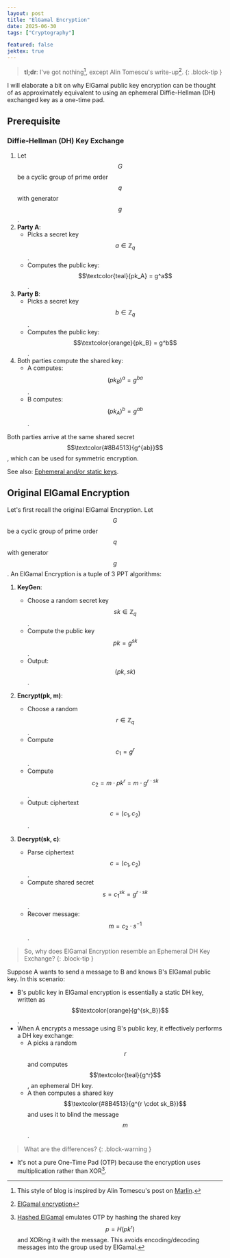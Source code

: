 ```yaml
---
layout: post
title: "ElGamal Encryption"
date: 2025-06-30
tags: ["Cryptography"]

featured: false
jektex: true
---
```


> **tl;dr**: I've got nothing[^1], except Alin Tomescu's write-up[^2].
{: .block-tip }

I will elaborate a bit on why ElGamal public key encryption can be thought of as approximately equivalent to using an ephemeral Diffie-Hellman (DH) exchanged key as a one-time pad.

## Prerequisite

### Diffie-Hellman (DH) Key Exchange

1. Let $$G$$ be a cyclic group of prime order $$q$$ with generator $$g$$.
2. **Party A**:
   - Picks a secret key $$a \in \mathbb{Z}_q$$.
   - Computes the public key: $$\textcolor{teal}{pk_A} = g^a$$.
3. **Party B**:
   - Picks a secret key $$b \in \mathbb{Z}_q$$.
   - Computes the public key: $$\textcolor{orange}{pk_B} = g^b$$.
4. Both parties compute the shared key:
   - A computes: $$(pk_B)^a = g^{ba}$$.
   - B computes: $$(pk_A)^b = g^{ab}$$.

Both parties arrive at the same shared secret $$\textcolor{#8B4513}{g^{ab}}$$, which can be used for symmetric encryption.

See also: [Ephemeral and/or static keys](https://en.wikipedia.org/wiki/Diffie%E2%80%93Hellman_key_exchange#Ephemeral_and/or_static_keys).

## Original ElGamal Encryption

Let's first recall the original ElGamal Encryption. Let $$G$$ be a cyclic group of prime order $$q$$ with generator $$g$$. An ElGamal Encryption is a tuple of 3 PPT algorithms:

1. **KeyGen**:
   - Choose a random secret key $$sk \in \mathbb{Z}_q$$.
   - Compute the public key $$pk = g^{sk}$$.
   - Output: $$(pk, sk)$$.

2. **Encrypt(pk, m)**:
   - Choose a random $$r \in \mathbb{Z}_q$$.
   - Compute $$c_1 = g^r$$.
   - Compute $$c_2 = m \cdot pk^r = m \cdot g^{r \cdot sk}$$.
   - Output: ciphertext $$c = (c_1, c_2)$$.

3. **Decrypt(sk, c)**:
   - Parse ciphertext $$c = (c_1, c_2)$$.
   - Compute shared secret $$s = c_1^{sk} = g^{r \cdot sk}$$.
   - Recover message: $$m = c_2 \cdot s^{-1}$$.

> So, why does ElGamal Encryption resemble an Ephemeral DH Key Exchange?
{: .block-tip }

Suppose A wants to send a message to B and knows B's ElGamal public key. In this scenario:

- B's public key in ElGamal encryption is essentially a static DH key, written as $$\textcolor{orange}{g^{sk_B}}$$.
- When A encrypts a message using B's public key, it effectively performs a DH key exchange:
  - A picks a random $$r$$ and computes $$\textcolor{teal}{g^r}$$, an ephemeral DH key.
  - A then computes a shared key $$\textcolor{#8B4513}{g^{r \cdot sk_B}}$$ and uses it to blind the message $$m$$.

> What are the differences?
{: .block-warning }

- It's not a pure One-Time Pad (OTP) because the encryption uses multiplication rather than XOR[^3].

[^1]: This style of blog is inspired by Alin Tomescu's post on [Marlin](https://alinush.github.io/marlin).
[^2]: [ElGamal encryption](https://alinush.github.io/elgamal)
[^3]: [Hashed ElGamal](https://crypto.stackexchange.com/a/1568) emulates OTP by hashing the shared key $$p = H(pk^r)$$ and XORing it with the message. This avoids encoding/decoding messages into the group used by ElGamal.
